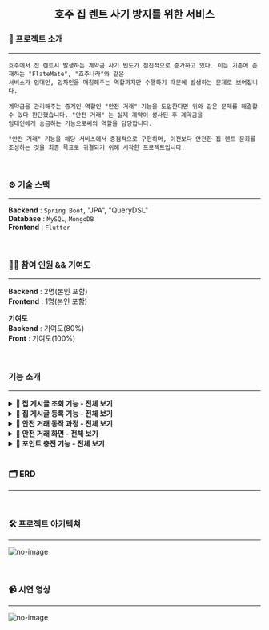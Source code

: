 
<div align="center">

<!-- logo -->
## 호주 집 렌트 사기 방지를 위한 서비스

</div> 

### 📝 프로젝트 소개

----

```
호주에서 집 렌트시 발생하는 계약금 사기 빈도가 점진적으로 증가하고 있다. 이는 기존에 존재하는 "FlateMate", "호주나라"와 같은
서비스가 임대인, 임차인을 매칭해주는 역할까지만 수행하기 때문에 발생하는 문제로 보여집니다.

계약금을 관리해주는 중계인 역할인 "안전 거래" 기능을 도입한다면 위와 같은 문제를 해결할 수 있다 판단했습니다. "안전 거래" 는 실제 계약이 성사된 후 계약금을
임대인에게 송금하는 기능으로써의 역할을 담당합니다.

"안전 거래" 기능을 해당 서비스에서 중점적으로 구현하며, 이전보다 안전한 집 렌트 문화를 조성하는 것을 최종 목표로 귀결되기 위해 시작한 프로젝트입니다.
```

<br />

### ⚙ 기술 스택
----

**Backend** : `Spring Boot`, "JPA", "QueryDSL"  
**Database** : `MySQL`, `MongoDB`  
**Frontend** : `Flutter`  

<br />

### 💁‍♂️ 참여 인원 && 기여도 
----

**Backend** : 2명(본인 포함)  
**Frontend** : 1명(본인 포함)  

**기여도**   
**Backend** : 기여도(80%)  
**Front** : 기여도(100%)  

<br />


### 기능 소개
----


<details>
  <summary><b>📍 집 게시글 조회 기능 - 전체 보기</b></summary>
  
|메인화면|집 리스트|맵 클러스터|필터링|주소 검색|
|:---:|:---:|:---:|:---:|:---:|
|<img src="https://github.com/user-attachments/assets/93780742-9e11-4839-b258-6165eb578643" width="200"/>|<img src="https://github.com/user-attachments/assets/1bf1eca2-1cfa-45b3-b03d-5bc28be3fd39" width="200"/>|<img src="https://github.com/user-attachments/assets/d84937b8-fea5-48dd-8abf-37c0ab1c490c" width="200"/>|<img src="https://github.com/user-attachments/assets/b58e4d1b-7c9a-47a2-a41c-8b9ba64ac89f" width="200"/>|<img src="https://github.com/user-attachments/assets/01bb6b2b-4f2a-49b8-935c-7cfb34cdec7b" width="200"/>


|상세 화면1|상세 화면2| 대화 전송|
|:---:|:---:|:---:|
|<img src="https://github.com/user-attachments/assets/bdb029f3-5edd-4314-a781-d640f49d6ce0" width="200"/>|<img src="https://github.com/user-attachments/assets/a9a2cb03-8075-4ca8-86b6-9e8bed7fa595" width="200"/>|<img src="https://github.com/user-attachments/assets/9ece2fab-65b9-499c-a156-0f39ac28723a" width="200"/>

**기능 설명**
```
메인화면 - 호주의 대도시를 리스트로 만들어 클릭시 해당 지역의 게시물을 조회한다.
집 리스트 - 게시된 집 게시물을 조회한다.
맵 클러스트 - Google Map 을 연동해 Cluster 기능을 구현했다. 줌인,아웃으로 집 조회가 가능한다.
필터링 - 조회하고자 하는 집 정보를 필터링한다.
주소 검색 - Google Map API 를 연동해 글자 이벤트가 발생하는 즉시 주소를 조회한다.
상세 화면1 - 집 게시물의 상세 정보를 조회한다.
상세 화면2 - 집 게시물의 상세 정보를 조회한다.
대화 전송 - 하단의 Send Message 버튼을 눌러 임대인과의 대화를 시작한다.
```

</details>

<details>
  <summary><b>📍 집 게시글 등록 기능 - 전체 보기</b></summary>

|등록 시작|이미지 등록|주소 등록|주소 검증|가격 등록|
|:---:|:---:|:---:|:---:|:---:|
|<img src="https://github.com/user-attachments/assets/100f996c-0680-4463-b97a-441787d8a94d" width="200"/>|<img src="https://github.com/user-attachments/assets/b187d7bb-f4b9-4469-887b-090a8f2b7ebc" width="200"/>|<img src="https://github.com/user-attachments/assets/c9f2eaa3-05fa-47b1-a31b-9d777c8ac923" width="200"/>|<img src="https://github.com/user-attachments/assets/319d9bbe-9991-49b4-bbe6-52a3c9344de6" width="200"/>|<img src="https://github.com/user-attachments/assets/1d21236a-d7d1-4b5e-ac92-5b92cedd97c2" width="200"/>|

|상세정보 등록1|상세정보 등록2|등록 완료|
|:---:|:---:|:---:|
|<img src="https://github.com/user-attachments/assets/e81e36f9-8eab-4ece-a034-303281f2e0d2" width="200"/>|<img src="https://github.com/user-attachments/assets/1daaba46-a649-42e4-b584-1ca79b16f69d" width="200"/>|<img src="https://github.com/user-attachments/assets/bac0af26-cfb8-46f7-a2f3-9885be5f9a6a" width="200"/>|


**기능 설명**
```
등록 시작 - 집 게시물 등록을 시작한다.
이미지 등록 - 집 사진을 등록한다. (최소 한장, 최대 10장)
주소 등록 - 호주 주소 양식에 맞춰 주소를 등록한다.
주소 검증 - 입력한 주소가 맞는지 검증한다.
가격 등록 - 렌트비, 보증금, 공과금을 입력한다.
상세 정보 등록 1 - 집의 상세 정보를 등록한다. (ex. 집 형태, 성별, 침대, 화장실, 인원)
상세 정보 등록 2 - 집의 상세 정보를 등록한다. (ex. 주차 여부, 옵션)
등록 완료 - 등록 완료를 알린다.
```

</details>


<details>
  <summary><b>📍 안전 거래 동작 과정 - 전체 보기</b></summary>
  <img src="https://github.com/user-attachments/assets/47d42ac7-def0-4627-ac2d-3e2206f5dd3a" width="600" height="800"/>
</details>

<details>
  <summary><b>📍 안전 거래 화면 - 전체 보기</b></summary>
  
|거래생성1|거래생성2|거래생성3|거래생성4|
|:---:|:---:|:---:|:---:|
|<img src="https://github.com/user-attachments/assets/cfa2b75b-448f-4d30-8d4b-d99f4216cdf3" width="200"/>|<img src="https://github.com/user-attachments/assets/e9a48f22-1c4b-440d-8a3f-c30d7a928858" width="200"/>|<img src="https://github.com/user-attachments/assets/26da86c9-3cce-4732-b7c8-70d5597a04d7" width="200"/>|<img src="https://github.com/user-attachments/assets/1a2f78eb-fc00-4185-b24c-0c55dc341049" width="200"/>|

|거래수락1|거래수락2|거래수락3|
|:---:|:---:|:---:|
|<img src="https://github.com/user-attachments/assets/75b6f83a-bec0-45f9-9822-ce2f68acd622" width="200"/>|<img src="https://github.com/user-attachments/assets/c9af18b7-8606-4b82-8fbf-75e45782ed4d" width="200"/>|<img src="https://github.com/user-attachments/assets/093afd8c-7ae9-4940-ae52-7044fcffa7ed" width="200"/>|

|거래 완료1|거래 완료2|거래 완료3|거래 완료4|거래 목록|
|:---:|:---:|:---:|:---:|:---:|
|<img src="https://github.com/user-attachments/assets/e6d54231-827f-4edd-bc15-1e73701eca4b" width="200"/>|<img src="https://github.com/user-attachments/assets/1f51c1ae-a0cb-4185-9204-32770e59079d" width="200"/>|<img src="https://github.com/user-attachments/assets/efe08ef8-09be-4b74-b419-01d0f84a56eb" width="200"/>|<img src="https://github.com/user-attachments/assets/889b72fb-73bd-451e-8e85-c3dd5f115b98" width="200"/>|<img src="https://github.com/user-attachments/assets/c11676b9-016e-4e71-b2d9-d5f4bed6dea9" width="200"/>|

**기능 설명**
```
[안전 거래 생성]
  거래 생성1 - 임대인이 "Deal" 버튼을 눌러 안전거래를 생성한다.
  거래 생성2 - 임대인이 "계약금"을 입력한다.
  거래 생성3 - 안전거래 정보를 확인 후 생성한다.
  거래 생성4 - 안전거래 생성이 완료되면 채팅 화면 위젯으로 나타난다.
```
```
[거래 수락]
  거래 수락1 - 임차인은 생성된 안전 거래를 조회한다.
  거래 수락2 - 임차인은 거래 정보를 확인 후 수락한다.(임차인 포인트 차감)
  거래 수락3 - 임차인이 거래를 수락하면 채팅 화면 위젯으로 나타난다.
```
```
[거래 완료]
  거래 완료1 - 진행중인 거래 위젯을 클릭한다.
  거래 완료2 - 임차인과 임대인이 실제로 만나 거래가 성사되면, 임차인은 거래 완료 버튼을 누른다.(임대인 포인트 증가)
  거래 완료3 - 완료된 거래 내역을 조회한다.
  거래 완료4 - 거래 완료 위젯이 채팅 화면으로 나타난다.
  거래 목록 - 마이페이지에서 완료된 거래 정보를 조회한다.
```
</details>


<details>
  <summary><b>📍 포인트 충전 기능 - 전체 보기</b></summary>
  
|계좌 등록|포인트 충전|입출금 내역|
|:---:|:---:|:---:|
|<img src="https://github.com/user-attachments/assets/f9e06a13-d5d3-4589-a194-9ac39b195d6b" width="200"/>|<img src="https://github.com/user-attachments/assets/0889bd2a-2e34-43af-89b9-4fa34bcc691e" width="200"/>|<img src="https://github.com/user-attachments/assets/bf230286-092f-42b4-9844-b65540d94052" width="200"/>|

```
[거래 완료]
  계좌 등록 - 계좌 정보가 등록한다.
  포인트 충전 - 포인트를 충전한다. (Paypal or 계좌이제)
  입출금 내역 - 포인트 입출금 내역을 조회한다.
```

</details>


<br />

### 🗂️ ERD
----
<br />

### 🛠️ 프로젝트 아키텍쳐
----
![no-image](https://user-images.githubusercontent.com/80824750/208294567-738dd273-e137-4bbf-8307-aff64258fe03.png)

<br />

### 📹 시연 영상
----
![no-image](https://user-images.githubusercontent.com/80824750/208294567-738dd273-e137-4bbf-8307-aff64258fe03.png)





